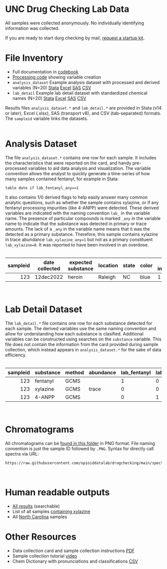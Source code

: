 # UNC Drug Checking Lab Data

All samples were collected anonymously. No individually identifying information was collected.

If you are ready to start durg checking by mail, [request a startup kit](https://www.streetsafe.supply/contact).

# File Inventory
+ Full documentation in [codebook](https://github.com/opioiddatalab/drugchecking/blob/main/datasets/unc_druchecking_codebook.txt)
+ [Processing code](https://github.com/opioiddatalab/drugchecking/blob/main/datasets/code/result_processing.do) showing variable creation
+ `analysis_dataset` Example analysis dataset with processed and derived variables (N=20) [Stata](https://github.com/opioiddatalab/drugchecking/blob/main/datasets/analysis_dataset.dta) [Excel](https://github.com/opioiddatalab/drugchecking/blob/main/datasets/analysis_dataset.xlsx) [SAS](https://github.com/opioiddatalab/drugchecking/blob/main/datasets/analysis_dataset.v8xpt) [CSV](https://github.com/opioiddatalab/drugchecking/blob/main/datasets/analysis_dataset.csv)
+ `lab_detail` Example lab detail dataset with standardized chemical names (N=20) [Stata](https://github.com/opioiddatalab/drugchecking/blob/main/datasets/lab_detail.dta) [Excel](https://github.com/opioiddatalab/drugchecking/blob/main/datasets/lab_detail.xlsx) [SAS](https://github.com/opioiddatalab/drugchecking/blob/main/datasets/lab_detail.v8xpt) [CSV](https://github.com/opioiddatalab/drugchecking/blob/main/datasets/lab_detail.csv)

Results files `analysis_dataset.*` and `lab_detail.*` are provided in Stata (v14 or later), Excel (.xlsx), SAS (transport v8), and CSV (tab-separated) formats. 
<br>
The `sampleid` variable links the datasets.<br>
<br>

# Analysis Dataset
The file `analysis_dataset.*` contains one row for each sample. It includes the characteristics that were reported on the card, and handy pre-processed variables to aid data analysis and visualization. The variable convention allows the analyst to quickly generate a time-series of how many samples contained fentanyl, for example in Stata:

```
table date if lab_fentanyl_any==1
```

It also contains 1/0 derived flags to help easily answer many common analytic questions, such as whether the sample contains xylazine, or if any fentanyl processing impurities (like 4-ANPP) were detected. These derived variables are indicated with the naming convention `lab_` in the variable name. The presence of particular compounds is marked `_any` in the variable name to indicate that the substance was detected in primary or trace amounts. The lack of a `_any` in the variable name means that it was the detected as a primary substance. Therefore, this sample contains xylazine in trace abundance `lab_xylazine_any=1` but not as a primary constituent `lab_xylazine=0`. It was reported to have been involved in an overdose.<br><br>


|sampleid|date collected|expected substance|location|state|color|OD involvement|lab_fentanyl|lab_fentanyl_impurity|lab_xylazine|lab_xylazine_any|
|-------:|--------------|--------|-----|-----|--------------|--------|---------------|--------|------------|------|
123|12dec2022|heroin|Raleigh|NC|blue|1|1|1|0|0|1|

<br>

# Lab Detail Dataset
The `lab_detail.*` file contains one row for each substance detected for each sample. The derived variables use the same naming convention and allow for understanding how each substance is clasified. Additional variables can be constructed using searches on the `substance` variable. This file does not contain the information from the card provided during sample collection, which instead appears in `analysis_dataset.*` for the sake of data efficiency.<br><br>

| sampleid | substance | method | abundance |lab_fentanyl|lab_fentanyl_impurity|lab_xylazine|lab_xylazine_any|
|-----:|---------------|--------|-----------|------------|-----------------------|------------|----------------|
|   123| fentanyl      |GCMS    |           |1           |0                      |0           |0|
|   123| xylazine      |GCMS    |      trace|0           |0                      |0           |1|                   
|   123| 4-ANPP        |GCMS    |           |0           |1                      |0           |0|

<br>

# Chromatograms
All chromatograms can be [found in this folder](https://github.com/opioiddatalab/drugchecking/tree/main/spectra) in PNG format. File naming convention is just the sample ID followed by `.PNG`. Syntax for directly call spectra via URL:

```
https://raw.githubusercontent.com/opioiddatalab/drugchecking/main/spectra/200250.PNG
```
<br>

# Human readable outputs
+ [All results](https://www.streetsafe.supply/results) (searchable)
+ List of all samples [containing xylazine](https://www.streetsafe.supply/results/xylazine)
+ All [North Carolina](https://www.streetsafe.supply/results/location/nc-samples) samples

# Other Resources
+ Data collection card and sample collection instructions [PDF](https://cdr.lib.unc.edu/concern/multimeds/5d86p887m?locale=en)
+ Sample collection tutorial [video](https://vimeo.com/778263038/aae5f16d73)
+ Chem Dictionary with pronunciations and classifications [CSV](https://github.com/opioiddatalab/drugchecking/blob/main/chemdictionary/chemdictionary.csv)
